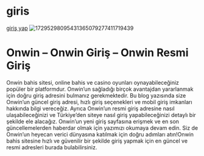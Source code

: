 # giris
<a href="https://www.kisa.link/LSOcW" > giriş yap</a>
![17295298095431365079277411719439](https://github.com/user-attachments/assets/31bb502d-f9a0-4284-9ecd-7aa9353b0b44)
# Onwin – Onwin Giriş – Onwin Resmi Giriş
Onwin bahis sitesi, online bahis ve casino oyunları oynayabileceğiniz popüler bir platformdur. Onwin’un sağladığı birçok avantajdan yararlanmak için doğru giriş adresini bulmanız gerekmektedir. Bu blog yazısında size Onwin’un güncel giriş adresi, hızlı giriş seçenekleri ve mobil giriş imkanları hakkında bilgi vereceğiz. Ayrıca Onwin’un resmi giriş adresine nasıl ulaşabileceğinizi ve Türkiye’den siteye nasıl giriş yapabileceğinizi detaylı bir şekilde ele alacağız. Onwin’un yeni giriş sayfasına erişmek ve en son güncellemelerden haberdar olmak için yazımızı okumaya devam edin. Siz de Onwin’un heyecan verici dünyasına katılmak için doğru adımları atın!Onwin bahis sitesine hızlı ve güvenilir bir şekilde giriş yapmak için en güncel ve resmi adresleri burada bulabilirsiniz.
